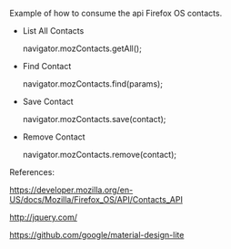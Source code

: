 Example of how to consume the api Firefox OS contacts.

- List All Contacts
	
  	navigator.mozContacts.getAll();

- Find Contact
	
	navigator.mozContacts.find(params);

- Save Contact

	navigator.mozContacts.save(contact);

- Remove Contact

	navigator.mozContacts.remove(contact);


References:

https://developer.mozilla.org/en-US/docs/Mozilla/Firefox_OS/API/Contacts_API

http://jquery.com/

https://github.com/google/material-design-lite